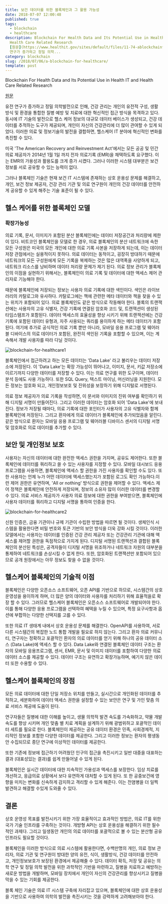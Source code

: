 ```yaml
---
title: 보건 데이터를 위한 블록체인과 그 활용 가능성
date: 2018-07-07 12:00:48
published: true
tags:
  - blockchain
  - healthcare
description: Blockchain For Health Data and Its Potential Use in Health IT and
  Health Care Related Research
  [원문](https://www.healthit.gov/sites/default/files/11-74-ablockchainforhealthcare.pdf)  유전
  연구가 증가하고 정밀 의학...
category: blockchain
slug: /2018/07/06/a-blockchain-for-healthcare/
template: post
---
```

Blockchain For Health Data and Its Potential Use in Health IT and Health Care Related Research

[원문](https://www.healthit.gov/sites/default/files/11-74-ablockchainforhealthcare.pdf)

유전 연구가 증가하고 정밀 의학발전으로 인해, 건강 관리는 개인의 유전적 구성, 생활 방식 및 환경을 통합한 질병 예방 및 치료에 대한 혁신적인 접근 방식을 목격하고 있다. 동시에 IT 기술의 발전으로 헬스 케어 정보의 대규모 데이터 베이스가 생성되고, 건강 데이터를 추적하는 도구가 제공되며, 개인이 자신의 건강관리에 더 많이 관여할 수 있게 되었다. 이러한 의료 및 정보기술의 발전을 결합하면, 헬스케어 IT 분야에 혁신적인 변화를 촉진할 수 있다.

미국 'The American Recovery and Reinvestment Act'에서는 모든 공공 및 민간 의료 제공자가 2014년 1월 1일 까지 전자 의료기록 (EMR)을 채택하도록 요구했다. 이는 EMR의 가용성과 활용도를 크게 증가 시켰다. 그러나 이러한 시스템 대부분은 보건 정보를 서로 공유할 수 있는 능력이 없다.

그러나 블록체인 기술은 현재 보건 IT 시스템에 존재하는 상호 운용성 문제를 해결하고, 개인, 보건 정보 제공자, 건강 관리 기관 및 의료 연구원이 개인의 건강 데이터를 안전하게 공유할 수 있게 해주는 기술 표준이 될 수 있다.

## 헬스 케어를 위한 블록체인 모델

### 확장가능성

의료 기록, 문서, 이미지가 포함된 분산 블록체인에는 데이터 저장공간과 처리량에 제한이 있다. 비트코인 블록체인을 모델로 한 경우, 의료 블록체인의 분산 네트워크에 속한 모든 구성원은 미국의 모든 개인에 대한 의료 기록 사본을 저장하게 되는데, 이는 데이터 저장 관점에서는 실용적이지 못하다. 의료 데이터는 동적이고, 굉장히 방대하기 때문에 네트워크의 모든 구성원에게 모든 기록을 복제하는 것은 많은 대역폭을 사양하게 되고, 네트워크 리소스를 낭비하며 데이터 처리량 문제가 제기 된다. 의료 정보 관리가 블록체인의 이점을 실현하기 위해서는, 블록체인이 의료 기록 및 데이터에 대한 액세스 제어 관리자로 기능해야 한다.

때문에 블록체인에 저장되는 정보는 사용자 의료 기록에 대한 색인이다. 색인은 라이브러리의 카탈로그와 유사하다. 카탈로그에는 책에 관련한 메타 데이터와 책을 찾을 수 있는 위치가 포함되어 있다. 의료 블록체인도 같은 방식으로 작동해야 한다. 블록의 트랜잭션에는 사용자의 고유 식별자, 건강 기록에 연결된 암호화 코드 및, 트랜잭션이 생성된 타임스탬프가 포함된다. 데이터 액세스의 효율성을 향상 시키기 위해 트랜잭션에는 건강기록에 포함된 데이터 유형과, 자주 사용되는 쿼리를 용이하게 하는 메타 데이터가 포함된다. 여기에 추가로 공식적인 의료 기록 뿐만 아니라, 모바일 응용 프로그램 및 웨어러블 디바이스의 의료 데이터가 포함된, 완전히 색인된 기록을 포함할 수 있으며, 이는 계속해서 개발 사용자를 따라 다닐 것이다.

![blockchain-for-healthcare1](../images/blockchain-for-healthcare1.png)

블록체인에서 접근하려고 하는 모든 데이터는 'Data Lake' 라고 불리우는 데이터 저장소에 저장된다. 이 'Data Lake'는 확장 가능성이 뛰어나고, 이미지, 문서, 키값 저장소에 이르기까지 다양한 데이터를 저장할 수 있다. 이는 의료 연구를 위한 도구이며, 데이터 분석 등에도 사용 가능하다. 또한 SQL Query, 텍스트 마이닝, 머신러닝을 지원한다. 모든 정보는 암호화 되고, 개인정보보호 및 진위성을 보장하기 위해 디지털로 서명된다.

의료 정보 제공자가 의료 기록을 작성하면, 이 문서와 이미지의 진위 여부를 확인하기 위해 디지털 서명이 만들어진다. 그리고 이러한 데이터는 암호화 되어 'Data Lake'에 보내진다. 정보가 저장될 때마다, 의료 기록에 대한 포인터가 사용자의 고유 식별자와 함께 블록체인에 저장된다. 그리고 환자에게 의료 데이터가 블록체인에 추가되었음을 알린다. 같은 방식으로 환자는 모바일 응용 프로그램 및 웨어러블 디바이스 센서의 디지털 서명 및 암호화로 의료 데이터를 추가할 수 있다.

## 보안 및 개인정보 보호

사용자는 자신의 데이터에 대한 완전한 액세스 권한을 가지며, 공유도 제어한다. 또한 블록체인에 데이터를 쿼리하고 쓸 수 있는 사용자를 지정할 수 있다. 모바일 대시보드 응용프로그램을 사용하면, 블록체인에 액세스 할 권한을 가진 사용자를 확인할 수도 있다. 또한 사용자는 언제 누가 어떤 데이터에 액세스했는지가 포함된 로그도 확인 가능하다.이런 제어 권한은 유연하며, 'All or nothing' 방식으로 권한을 제어할 수 있다. 액세스 제어 정책은 블록체인에 안전하게 저장되며, 정보의 소유자 많이 이러한 데이터를 변경할 수 있다. 의료 서비스 제공자가 사용자 의료 정보에 대한 권한을 부여받으면, 블록체인에 사용자 데이터를 쿼리하고 디지털 서명을 통하여 인증을 한다. 

![blockchain-for-healthcare2](../images/blockchain-for-healthcare2.png)

신원 인증은, 금융 기관이나 규제 기관이 수립한 방법을 따르면 될 것이다. 생체인식 시스템을 활용한다면 비밀 번호와 토큰 기반의 보안 방식을 더욱 강화 시킬 것이다. 이러한 모델에서는 사용자는 데이터를 인증된 건강 관리 제공자 또는 건강관리 기관에 대해 액세스를 제어할 권한을 독점적으로 가지게 된다. 디지털 서명된 트랜잭션과 결합된 블록체인의 분산된 특성은, 공격자들이 디지털 서명을 위조하거나 네트워크 자원의 대부분을 통제하여 네트워크를 손상시킬 수 없게 한다. 또한, 암호화된 트랜잭션만 포함되어 있으므로 공개 원장에서는 아무 정보도 찾을 수 없을 것이다.

## 헬스케어 블록체인의 기술적 이점

블록체인은 다양한 오픈소스 소프트웨어, 오픈 API를 기반으로 하므로, 시스템간의 상호운영성을 용이하게 하며, 더 많은 양의 데이터와 사용자를 처리하기 위해 효율적을로 확장 할 수 있다. 그러므로 헬스케어 블록체인은 오픈소스 소프트웨어로 개발되어야 한다. 이를 통해 다양한 응용 프로그램을 선택하여 혜택을 누릴 수 있으며, 특정 요구사항과 옵션에 부합하는 다양한 선택지를 고를 수 있다.
 
또한 의료 IT 생태계 내에서 상호 운용성 문제를 해결한다. OpenAPI를 사용하여, 서로 다른 시스템간의 복잡한 노드 통합 개발을 필요로 하지 않는다. 그리고 환자 의료 커뮤니티, 연구자는 정확하고 포괄적인 환자의 의료 데이터를 얻기 위해 하나의 공유 데이터 소스 (Data Lake)에 액세스 할 수 있다. Data Lake와 연결된 블록체인 데이터 구조는 환자의 모바일 응용프로그램, 센서, EMR, 문서 및 이미지 데이터를 포함하여 다양한 의료 데이터 소스를 제공할 수 있다. 데이터 구조는 유연하고 확장가능하며, 예기치 않은 데이터 또한 수용할 수 있다.


## 헬스케어 블록체인의 장점

모든 의료 데이터에 대한 단일 저장소 위치를 만들고, 실시간으로 개인화된 데이터를 추적하고, 세분화하여 데이터 액세스 권한을 설정할 수 있는 보안은 연구 및 가인 맞츰 의료 서비스 제공에 도움이 된다.

연구자들은 질병에 대한 이해를 높이고, 생물 의학적 발견 속도를 가속화하고, 약물 개발 속도를 향상 시키며 개인 맞춤 별 치료 계획을 설계하기 위해 광범위하고 포괄적인 데이터 세트를 필요로 한다. 블록체인이 제공하는 공유 데이터 환경은 민족, 사회경제적, 지리적인 정보를 포함한 다양한 데이터를 제공한다. 그리고 이러한 정보는 환자의 평생동안 수집되므로 종단 연구에 이상적인 데이터를 제공한다.

또한 기존에 정보에 접근하기 어려웠던 인구의 접근을 촉진시키고 일반 대중을 대표하는 결과 (대표성있는 결과)를 쉽게 만들어낼 수 있게 된다.

블록체인은 실시간 데이터에 대한 지속적인 가용성과 액세스를 보장한다. 임상 치료를 개선하고, 응급의료 상황에서 보다 유연하게 대처할 수 있게 된다. 또 한 공중보건에 영향을 미치는 변화를 신속하게 감지하고 격리할 수 있게 해준다. 이는 전염병을 더 일찍 발견하고 해결할 수있게 도와줄 수 있다.

## 결론

상호 운영성 목표를 발전시키기 위한 가장 효율적이고 효과적인 방법은, 의료 IT를 위한 국가 기술 인프라를 구축하는 것이다. 개방형 API는 상호 운용성을 해결하기 위한 필수적인 과제다. 그리고 일생동안 개인의 의료 데이터를 포괄적으로 볼 수 있는 분산형 공유 인프라도 필요할 것이다.

블록체인을 이러한 방식으로 의료 시스템에 활용한다면, 수백만명의 개인, 의료 정보 관리자, 의료 기관 및 연구원이 방대한 양의 유전, 식이, 생활방식, 건강 데이터를 안전하고, 개인정보보호가 보장된 환경에서 제공해줄 수 있다. 데이터 확득, 저장 및 공유는 의학 연구 및 정밀 의학 발전을 위한 과학적인 기반을 마련하고, 질병을 치료하고 예방하는 새로운 방법을 개발하며, 모바일 장치에서 개인이 자신의 건강관리를 향상시키고 질병을 막을 수 있는 기회를 제공한다.

블록 체인 기술은 의료 IT 시스템 구축에 자리잡고 있으며, 블록체인에 대한 상호 운용성을 기반으로 사용하여 의학의 발전을 촉진시키는 것을 강력하게 고려해보아야 한다.